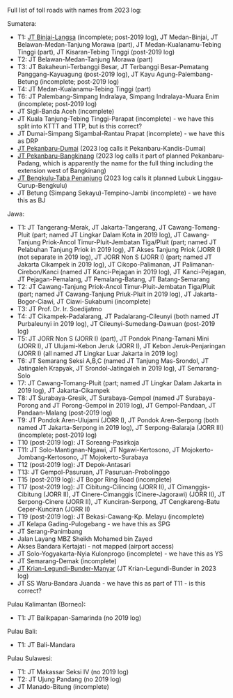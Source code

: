 Full list of toll roads with names from 2023 log:

Sumatera:
* T1: [JT Binjai-Langsa](https://www.google.com/maps/@3.6489981,98.5431146,3a,15y,232.07h,91.37t/data=!3m7!1e1!3m5!1sQ7mQmft9zB5vG6-WC4CX-A!2e0!6shttps:%2F%2Fstreetviewpixels-pa.googleapis.com%2Fv1%2Fthumbnail%3Fcb_client%3Dmaps_sv.tactile%26w%3D900%26h%3D600%26pitch%3D-1.3724600307295418%26panoid%3DQ7mQmft9zB5vG6-WC4CX-A%26yaw%3D232.0656001163401!7i16384!8i8192?entry=ttu&g_ep=EgoyMDI1MDEyOS4xIKXMDSoASAFQAw%3D%3D) (incomplete; post-2019 log), JT Medan-Binjai, JT Belawan-Medan-Tanjung Morawa (part), JT Medan-Kualanamu-Tebing Tinggi (part), JT Kisaran-Tebing Tinggi (post-2019 log)
* T2: JT Belawan-Medan-Tanjung Morawa (part)
* T3: JT Bakaheuni-Terbanggi Besar, JT Terbanggi Besar-Pematang Panggang-Kayuagung (post-2019 log), JT Kayu Agung-Palembang-Betung (incomplete; post-2019 log)
* T4: JT Medan-Kualanamu-Tebing Tinggi (part)
* T6: JT Palembang-Simpang Indralaya, Simpang Indralaya-Muara Enim (incomplete; post-2019 log)
* JT Sigli-Banda Aceh (incomplete)
* JT Kuala Tanjung-Tebing Tinggi-Parapat (incomplete) - we have this split into KTTT and TTP, but is this correct?
* JT Dumai-Simpang Sigambal-Rantau Prapat (incomplete) - we have this as DRP
* [JT Pekanbaru-Dumai](https://www.google.com/maps/@0.6409324,101.4464036,3a,32.8y,348.43h,91.11t/data=!3m7!1e1!3m5!1sbq26OZUQQYx55xDNUejWZA!2e0!6shttps:%2F%2Fstreetviewpixels-pa.googleapis.com%2Fv1%2Fthumbnail%3Fcb_client%3Dmaps_sv.tactile%26w%3D900%26h%3D600%26pitch%3D-1.1146331472707516%26panoid%3Dbq26OZUQQYx55xDNUejWZA%26yaw%3D348.42788222231343!7i16384!8i8192?entry=ttu&g_ep=EgoyMDI1MDEyOS4xIKXMDSoASAFQAw%3D%3D) (2023 log calls it Pekanbaru-Kandis-Dumai)
* [JT Pekanbaru-Bangkinang](https://www.google.com/maps/@0.4045661,101.2605886,3a,28.6y,287.23h,91.24t/data=!3m7!1e1!3m5!1snssSyQlMBgKfraOMtITfnQ!2e0!6shttps:%2F%2Fstreetviewpixels-pa.googleapis.com%2Fv1%2Fthumbnail%3Fcb_client%3Dmaps_sv.tactile%26w%3D900%26h%3D600%26pitch%3D-1.235058758444893%26panoid%3DnssSyQlMBgKfraOMtITfnQ%26yaw%3D287.22642464915936!7i16384!8i8192?entry=ttu&g_ep=EgoyMDI1MDEyOS4xIKXMDSoASAFQAw%3D%3D) (2023 log calls it part of planned Pekanbaru-Padang, which is apparently the name for the full thing including the extension west of Bangkinang)
* [JT Bengkulu-Taba Penanjung](https://www.google.com/maps/@-3.8583363,102.3600525,3a,15.2y,48.29h,92.47t/data=!3m7!1e1!3m5!1smMG1Cph8ruBwq35MHOQgEw!2e0!6shttps:%2F%2Fstreetviewpixels-pa.googleapis.com%2Fv1%2Fthumbnail%3Fcb_client%3Dmaps_sv.tactile%26w%3D900%26h%3D600%26pitch%3D-2.471144735474468%26panoid%3DmMG1Cph8ruBwq35MHOQgEw%26yaw%3D48.29098813429377!7i16384!8i8192?entry=ttu&g_ep=EgoyMDI1MDEyOS4xIKXMDSoASAFQAw%3D%3D) (2023 log calls it planned Lubuk Linggau-Curup-Bengkulu)
* JT Betung (Simpang Sekayu)-Tempino-Jambi (incomplete) - we have this as BJ

Jawa:
* T1: JT Tangerang-Merak, JT Jakarta-Tangerang, JT Cawang-Tomang-Pluit (part; named JT Lingkar Dalam Kota in 2019 log), JT Cawang-Tanjung Priok-Ancol Timur-Pluit-Jembatan Tiga/Pluit (part; named JT Pelabuhan Tanjung Priok in 2019 log), JT Akses Tanjung Priok (JORR I) (not separate in 2019 log), JT JORR Non S (JORR I) (part; named JT Jakarta Cikampek in 2019 log), JT Cikopo-Palimanan, JT Palimanan-Cirebon/Kanci (named JT Kanci-Pejagan in 2019 log), JT Kanci-Pejagan, JT Pejagan-Pemalang, JT Pemalang-Batang, JT Batang-Semarang
* T2: JT Cawang-Tanjung Priok-Ancol Timur-Pluit-Jembatan Tiga/Pluit (part; named JT Cawang-Tanjung Priuk-Pluit in 2019 log), JT Jakarta-Bogor-Ciawi, JT Ciawi-Sukabumi (incomplete)
* T3: JT Prof. Dr. Ir. Soedijatmo
* T4: JT Cikampek-Padalarang, JT Padalarang-Cileunyi (both named JT Purbaleunyi in 2019 log), JT Cileunyi-Sumedang-Dawuan (post-2019 log)
* T5: JT JORR Non S (JORR I) (part), JT Pondok Pinang-Tamani Mini (JORR I), JT Ulujami-Kebon Jeruk (JORR I), JT Kebon Jeruk-Penjaringan (JORR I) (all named JT Lingkar Luar Jakarta in 2019 log)
* T6: JT Semarang Seksi A,B,C (named JT Tanjung Mas-Srondol, JT Jatingaleh Krapyak, JT Srondol-Jatingaleh in 2019 log), JT Semarang-Solo
* T7: JT Cawang-Tomang-Pluit (part; named JT Lingkar Dalam Jakarta in 2019 log), JT Jakarta-Cikampek
* T8: JT Surabaya-Gresik, JT Surabaya-Gempol (named JT Surabaya-Porong and JT Porong-Gempol in 2019 log), JT Gempol-Pandaan, JT Pandaan-Malang (post-2019 log)
* T9: JT Pondok Aren-Ulujami (JORR I), JT Pondok Aren-Serpong (both named JT Jakarta-Serpong in 2019 log), JT Serpong-Balaraja (JORR III) (incomplete; post-2019 log)
* T10 (post-2019 log): JT Soreang-Pasirkoja
* T11: JT Solo-Mantignan-Ngawi, JT Ngawi-Kertosono, JT Mojokerto-Jombang-Kertosono, JT Mojokerto-Surabaya
* T12 (post-2019 log): JT Depok-Antasari
* T13: JT Gempol-Pasuruan, JT Pasuruan-Probolinggo
* T15 (post-2019 log): JT Bogor Ring Road (incomplete)
* T17 (post-2019 log): JT Cibitung-Cilincing (JORR II), JT Cimanggis-Cibitung (JORR II), JT Cinere-Cimanggis (Cinere-Jagorawi) (JORR II), JT Serpong-Cinere (JORR II), JT Kunciran-Serpong, JT Cengkareng-Batu Ceper-Kunciran (JORR II)
* T19 (post-2019 log): JT Bekasi-Cawang-Kp. Melayu (incomplete)
* JT Kelapa Gading-Pulogebang - we have this as SPG
* JT Serang-Panimbang
* Jalan Layang MBZ Sheikh Mohamed bin Zayed
* Akses Bandara Kertajati - not mapped (airport access)
* JT Solo-Yogyakarta-Nyia Kulonprogo (incomplete) - we have this as YS
* JT Semarang-Demak (incomplete)
* [JT Krian-Legundi-Bunder-Manyar](https://www.google.com/maps/@-7.4064388,112.5492572,3a,15.1y,310.64h,89.91t/data=!3m7!1e1!3m5!1sG1wtL4T8mLd1IkVZ_PXC4A!2e0!6shttps:%2F%2Fstreetviewpixels-pa.googleapis.com%2Fv1%2Fthumbnail%3Fcb_client%3Dmaps_sv.tactile%26w%3D900%26h%3D600%26pitch%3D0.09262513291426444%26panoid%3DG1wtL4T8mLd1IkVZ_PXC4A%26yaw%3D310.6381959344842!7i16384!8i8192?entry=ttu&g_ep=EgoyMDI1MDEyOS4xIKXMDSoASAFQAw%3D%3D) (JT Krian-Legundi-Bunder in 2023 log)
* JT SS Waru-Bandara Juanda - we have this as part of T11 - is this correct?

Pulau Kalimantan (Borneo):
* T1: JT Balikpapan-Samarinda (no 2019 log)

Pulau Bali:
* T1: JT Bali-Mandara

Pulau Sulawesi:
* T1: JT Makassar Seksi IV (no 2019 log)
* T2: JT Ujung Pandang (no 2019 log)
* JT Manado-Bitung (incomplete)
